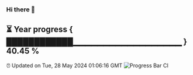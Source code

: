 ### Hi there 👋
⏳ Year progress { ████████████▁▁▁▁▁▁▁▁▁▁▁▁▁▁▁▁▁▁ } 40.45 %
---
⏰ Updated on Tue, 28 May 2024 01:06:16 GMT
![Progress Bar CI](https://github.com/liununu/liununu/workflows/Progress%20Bar%20CI/badge.svg)
